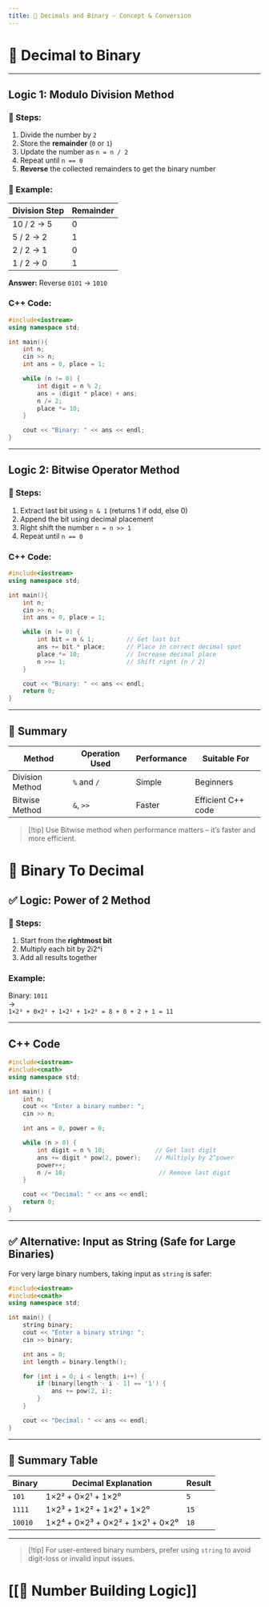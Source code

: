 ```yaml
---
title: 🟰 Decimals and Binary – Concept & Conversion
---
```


# 🔁 Decimal to Binary

---

## **Logic 1: Modulo Division Method**

### 🧠 Steps:

1. Divide the number by `2`
2. Store the **remainder** (`0` or `1`)
3. Update the number as `n = n / 2`
4. Repeat until `n == 0`
5. **Reverse** the collected remainders to get the binary number

### 🧾 Example:

| Division Step | Remainder |
| ------------- | --------- |
| 10 / 2 → 5    | 0         |
| 5 / 2 → 2     | 1         |
| 2 / 2 → 1     | 0         |
| 1 / 2 → 0     | 1         |

**Answer:** Reverse `0101` → `1010`

### C++ Code:

```cpp
#include<iostream>
using namespace std;

int main(){
    int n;
    cin >> n;
    int ans = 0, place = 1;

    while (n != 0) {
        int digit = n % 2;
        ans = (digit * place) + ans;
        n /= 2;
        place *= 10;
    }

    cout << "Binary: " << ans << endl;
}
```

---

## **Logic 2: Bitwise Operator Method**

### 🧠 Steps:

1. Extract last bit using `n & 1` (returns 1 if odd, else 0)
2. Append the bit using decimal placement
3. Right shift the number `n = n >> 1`
4. Repeat until `n == 0`

###  C++ Code:

```cpp
#include<iostream>
using namespace std;

int main(){
    int n;
    cin >> n;
    int ans = 0, place = 1;

    while (n != 0) {
        int bit = n & 1;         // Get last bit
        ans += bit * place;      // Place in correct decimal spot
        place *= 10;             // Increase decimal place
        n >>= 1;                 // Shift right (n / 2)
    }

    cout << "Binary: " << ans << endl;
    return 0;
}
```

---

## 📌 Summary

|Method|Operation Used|Performance|Suitable For|
|---|---|---|---|
|Division Method|`%` and `/`|Simple|Beginners|
|Bitwise Method|`&`, `>>`|Faster|Efficient C++ code|

> [!tip] Use Bitwise method when performance matters – it’s faster and more efficient.

# 🔁 Binary To Decimal 

## ✅ **Logic: Power of 2 Method**

### 🧠 Steps:

1. Start from the **rightmost bit**
2. Multiply each bit by 2i2^i
3. Add all results together

### Example:

Binary: `1011`  
→  
`1×2³ + 0×2² + 1×2¹ + 1×2⁰ = 8 + 0 + 2 + 1 = 11`

---

## C++ Code

```cpp
#include<iostream>
#include<cmath>
using namespace std;

int main() {
    int n;
    cout << "Enter a binary number: ";
    cin >> n;

    int ans = 0, power = 0;

    while (n > 0) {
        int digit = n % 10;              // Get last digit
        ans += digit * pow(2, power);    // Multiply by 2^power
        power++;
        n /= 10;                          // Remove last digit
    }

    cout << "Decimal: " << ans << endl;
    return 0;
}
```

---

## ✅ **Alternative: Input as String (Safe for Large Binaries)**

For very large binary numbers, taking input as `string` is safer:

```cpp
#include<iostream>
#include<cmath>
using namespace std;

int main() {
    string binary;
    cout << "Enter a binary string: ";
    cin >> binary;

    int ans = 0;
    int length = binary.length();

    for (int i = 0; i < length; i++) {
        if (binary[length - i - 1] == '1') {
            ans += pow(2, i);
        }
    }

    cout << "Decimal: " << ans << endl;
}
```

---

## 📝 Summary Table

|Binary|Decimal Explanation|Result|
|---|---|---|
|`101`|1×2² + 0×2¹ + 1×2⁰|`5`|
|`1111`|1×2³ + 1×2² + 1×2¹ + 1×2⁰|`15`|
|`10010`|1×2⁴ + 0×2³ + 0×2² + 1×2¹ + 0×2⁰|`18`|

---

> [!tip] For user-entered binary numbers, prefer using `string` to avoid digit-loss or invalid input issues.



# [[🔄 Number Building Logic]]